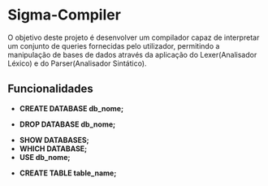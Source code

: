 # Sigma-Compiler
O objetivo deste projeto é desenvolver um compilador capaz de interpretar um conjunto de queries fornecidas pelo utilizador, permitindo a manipulação de bases de dados através da aplicação do Lexer(Analisador Léxico) e do Parser(Analisador Sintático).

## Funcionalidades
- **CREATE DATABASE db_nome;**
* **DROP DATABASE db_nome;**
+ **SHOW DATABASES;**
+ **WHICH DATABASE;**
+ **USE db_nome;**
* **CREATE TABLE table_name;**



  
